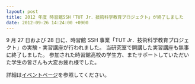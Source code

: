 ```yaml
---
layout: post
title: 2012 年度 時習館SSH「TUT Jr．技術科学教育プロジェクト」が終了しました
date: 2012-09-26 14:24:00 +0900
---
```


9 月 27 日および 28 日に、時習館 SSH 事業「TUT Jr．技術科学教育プロジェクト」の実験・実習講座が行われました。
当研究室で開講した実習講座も無事に終了しました。
参加された時習館高校の学生方、またサポートしていただいた学生の皆さんも大変お疲れ様でした。

詳細は[イベントページ](http://www.sys.cs.tut.ac.jp/%E3%82%A4%E3%83%99%E3%83%B3%E3%83%88/ssh%E3%80%8Css%E6%8A%80%E8%A1%93%E7%A7%91%E5%AD%A6%E3%80%8D/)を参照してください。